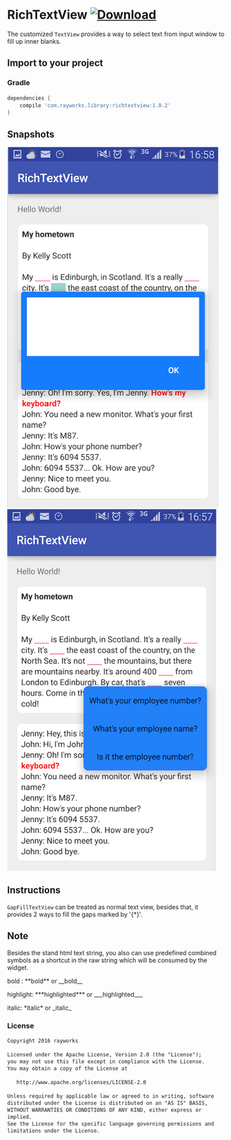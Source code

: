 # RichTextView [ ![Download](https://api.bintray.com/packages/crayzhou/maven/RichTextView/images/download.svg?version=1.0.2) ](https://bintray.com/crayzhou/maven/RichTextView/1.0.2/link)
The customized ```TextView``` provides a way to select text from input window to fill up inner blanks.
## Import to your project
### Gradle
```groovy
dependencies {
    compile 'com.rayworks.library:richtextview:1.0.2'
}
```

## Snapshots
![Editor box](./style-editor.png)
![Popup list](./style-popup.png)

## Instructions
```GapFillTextView``` can be treated as normal text view, besides that, it provides 2 ways to fill the 
gaps marked by '{*}'.

## Note
Besides the stand html text string, you also can use predefined combined symbols as a shortcut in 
the raw string which will be consumed by the widget.

bold : \*\*bold\*\* or \_\_bold\_\_

highlight: \*\*\*highlighted\*\*\* or \_\_\_highlighted\_\_\_

italic: \*italic\* or \_italic\_
 
### License
```
Copyright 2016 rayworks

Licensed under the Apache License, Version 2.0 (the "License");
you may not use this file except in compliance with the License.
You may obtain a copy of the License at

   http://www.apache.org/licenses/LICENSE-2.0

Unless required by applicable law or agreed to in writing, software
distributed under the License is distributed on an "AS IS" BASIS,
WITHOUT WARRANTIES OR CONDITIONS OF ANY KIND, either express or implied.
See the License for the specific language governing permissions and
limitations under the License.
```